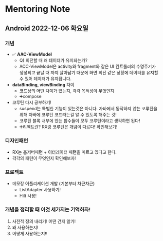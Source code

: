 # Mentoring Note

## Android 2022-12-06 화요일
### 개념
- ✅ **AAC-ViewModel**
  - Q) 회전할 때 왜 데이터가 유지되는가?
  - ACC-ViewModel은 activity와 fragment와 같은 UI 컨트롤러의 수명주기가 생성되고 끝날 때 까지 살아남기 때문에 화면 회전 같은 상황에 데이터를 유지할 수 있어 데이터가 유지됩니다.
- **dataBinding, viewBinding** 차이
  - 코드상의 어떤 차이가 있는지, 각각 목적성이 무엇인지
  - ➕compose
- 코루틴 다시 공부하기!
  - suspend는 특별한 기능이 있는것은 아니다. 자바에서 동작하지 않는 코루틴을 위해 자바에 코루틴 코드라는걸 알 수 있도록 해주는 것!
  - 코루틴 블록 내부에 있는 함수들이 모두 코루틴이라고 생각하면 된다!
  - ➕리엑트란? RX랑 코루틴은 개념이 다르다! 확인해보기!

### 디자인패턴
- RX는 옵저버패턴 + 이터레이터 패턴을 따르고 있다고 한다.
- 각각의 패턴이 무엇인지 확인해보자!
  
### 프로젝트
- 메모장 어플리케이션 개발 (기본부터 차근차근)
  - ListAdapter 사용하기!
  - Hilt 사용!

### 개념을 정리할 때 이것 세가지는 기억하자!
1. 사전적 정의 내리기! 어떤 건지 알기!
2. 왜 사용하는지!
3. 어떻게 사용하는지!!
